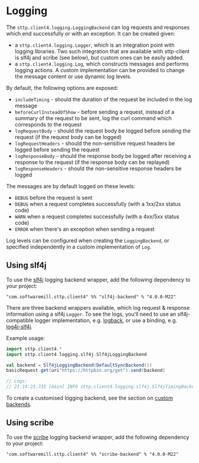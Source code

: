 # Logging 

The `sttp.client4.logging.LoggingBackend` can log requests and responses which end successfully or with an exception. It can be created given:

* a `sttp.client4.logging.Logger`, which is an integration point with logging libraries. Two such integration that are available with sttp-client is slf4j and scribe (see below), but custom ones can be easily added.
* a `sttp.client4.logging.Log`, which constructs messages and performs logging actions. A custom implementation can be provided to change the message content or use dynamic log levels.

By default, the following options are exposed:

* `includeTiming` - should the duration of the request be included in the log message
* `beforeCurlInsteadOfShow` - before sending a request, instead of a summary of the request to be sent, log the curl command which corresponds to the request
* `logRequestBody` - should the request body be logged before sending the request (if the request body can be logged)
* `logRequestHeaders` - should the non-sensitive request headers be logged before sending the request 
* `logResponseBody` - should the response body be logged after receiving a response to the request (if the response body can be replayed)  
* `logResponseHeaders` - should the non-sensitive response headers be logged  

The messages are by default logged on these levels:

* `DEBUG` before the request is sent
* `DEBUG` when a request completes successfully (with a 1xx/2xx status code)
* `WARN` when a request completes successfully (with a 4xx/5xx status code)
* `ERROR` when there's an exception when sending a request

Log levels can be configured when creating the `LoggingBackend`, or specified independently in a custom implementation of `Log`.

## Using slf4j

To use the [slf4j](http://www.slf4j.org) logging backend wrapper, add the following dependency to your project:

```
"com.softwaremill.sttp.client4" %% "slf4j-backend" % "4.0.0-M22"
``` 

There are three backend wrappers available, which log request & response information using a slf4j `Logger`. To see the logs, you'll need to use an slf4j-compatible logger implementation, e.g.  [logback](http://logback.qos.ch), or use a binding, e.g. [log4j-slf4j](https://logging.apache.org/log4j/2.x/log4j-slf4j-impl.html).

Example usage:

```scala
import sttp.client4.*
import sttp.client4.logging.slf4j.Slf4jLoggingBackend

val backend = Slf4jLoggingBackend(DefaultSyncBackend())
basicRequest.get(uri"https://httpbin.org/get").send(backend)

// Logs:
// 21:14:23.735 [main] INFO sttp.client4.logging.slf4j.Slf4jTimingBackend - Request: GET https://httpbin.org/get, took: 0.795s, response: 200
```

To create a customised logging backend, see the section on [custom backends](custom.md).

## Using scribe

To use the [scribe](https://github.com/outr/scribe) logging backend wrapper, add the following dependency to your project:

```
"com.softwaremill.sttp.client4" %% "scribe-backend" % "4.0.0-M22"
``` 